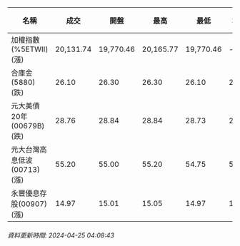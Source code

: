 | 名稱 | 成交 | 開盤 | 最高 | 最低 | 均價 | 成交金額(億) | 昨收 | 漲跌幅 | 漲跌 | 總量 | 昨量 | 振幅 |
| -------- | -------- | -------- | -------- |-------- | -------- | -------- |-------- |-------- |-------- | -------- | -------- |-------- |
|加權指數(%5ETWII) (漲)|20,131.74|19,770.46|20,165.77|19,770.46|-|4,283.13|19,599.28|2.72%|532.46|9,066,713|0|2.02%|
|合庫金(5880) (跌)|26.10|26.30|26.30|26.10|26.14|2.07|26.15|0.19%|0.05|7,919|8,490|0.76%|
|元大美債20年(00679B) (跌)|28.76|28.84|28.84|28.73|28.78|13.46|28.92|0.55%|0.16|46,784|30,176|0.38%|
|元大台灣高息低波(00713) (漲)|55.20|55.00|55.20|54.75|54.99|1.87|54.45|1.38%|0.75|3,407|5,808|0.83%|
|永豐優息存股(00907) (漲)|14.97|15.01|15.05|14.97|15.01|0.454|14.93|0.27%|0.04|3,021|1,558|0.54%|
###### 資料更新時間: 2024-04-25 04:08:43